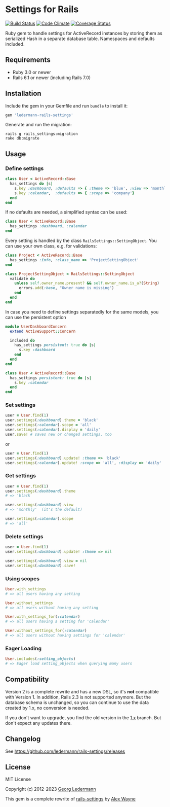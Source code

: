 # Settings for Rails

[![Build Status](https://github.com/ledermann/rails-settings/actions/workflows/main.yml/badge.svg)](https://github.com/ledermann/rails-settings/actions)
[![Code Climate](https://codeclimate.com/github/ledermann/rails-settings.svg)](https://codeclimate.com/github/ledermann/rails-settings)
[![Coverage Status](https://coveralls.io/repos/ledermann/rails-settings/badge.svg?branch=master)](https://coveralls.io/r/ledermann/rails-settings?branch=master)

Ruby gem to handle settings for ActiveRecord instances by storing them as serialized Hash in a separate database table. Namespaces and defaults included.

## Requirements

- Ruby 3.0 or newer
- Rails 6.1 or newer (including Rails 7.0)

## Installation

Include the gem in your Gemfile and run `bundle` to install it:

```ruby
gem 'ledermann-rails-settings'
```

Generate and run the migration:

```shell
rails g rails_settings:migration
rake db:migrate
```

## Usage

### Define settings

```ruby
class User < ActiveRecord::Base
  has_settings do |s|
    s.key :dashboard, :defaults => { :theme => 'blue', :view => 'monthly', :filter => false }
    s.key :calendar,  :defaults => { :scope => 'company'}
  end
end
```

If no defaults are needed, a simplified syntax can be used:

```ruby
class User < ActiveRecord::Base
  has_settings :dashboard, :calendar
end
```

Every setting is handled by the class `RailsSettings::SettingObject`. You can use your own class, e.g. for validations:

```ruby
class Project < ActiveRecord::Base
  has_settings :info, :class_name => 'ProjectSettingObject'
end

class ProjectSettingObject < RailsSettings::SettingObject
  validate do
    unless self.owner_name.present? && self.owner_name.is_a?(String)
      errors.add(:base, "Owner name is missing")
    end
  end
end
```

In case you need to define settings separatedly for the same models, you can use the persistent option

```ruby
module UserDashboardConcern
  extend ActiveSupport::Concern

  included do
    has_settings persistent: true do |s|
      s.key :dashboard
    end
  end
end

class User < ActiveRecord::Base
  has_settings persistent: true do |s|
    s.key :calendar
  end
end
```

### Set settings

```ruby
user = User.find(1)
user.settings(:dashboard).theme = 'black'
user.settings(:calendar).scope = 'all'
user.settings(:calendar).display = 'daily'
user.save! # saves new or changed settings, too
```

or

```ruby
user = User.find(1)
user.settings(:dashboard).update! :theme => 'black'
user.settings(:calendar).update! :scope => 'all', :display => 'daily'
```

### Get settings

```ruby
user = User.find(1)
user.settings(:dashboard).theme
# => 'black

user.settings(:dashboard).view
# => 'monthly'  (it's the default)

user.settings(:calendar).scope
# => 'all'
```

### Delete settings

```ruby
user = User.find(1)
user.settings(:dashboard).update! :theme => nil

user.settings(:dashboard).view = nil
user.settings(:dashboard).save!
```

### Using scopes

```ruby
User.with_settings
# => all users having any setting

User.without_settings
# => all users without having any setting

User.with_settings_for(:calendar)
# => all users having a setting for 'calendar'

User.without_settings_for(:calendar)
# => all users without having settings for 'calendar'
```

### Eager Loading

```ruby
User.includes(:setting_objects)
# => Eager load setting_objects when querying many users
```

## Compatibility

Version 2 is a complete rewrite and has a new DSL, so it's **not** compatible with Version 1. In addition, Rails 2.3 is not supported anymore. But the database schema is unchanged, so you can continue to use the data created by 1.x, no conversion is needed.

If you don't want to upgrade, you find the old version in the [1.x](https://github.com/ledermann/rails-settings/commits/1.x) branch. But don't expect any updates there.

## Changelog

See https://github.com/ledermann/rails-settings/releases

## License

MIT License

Copyright (c) 2012-2023 [Georg Ledermann](https://ledermann.dev)

This gem is a complete rewrite of [rails-settings](https://github.com/Squeegy/rails-settings) by [Alex Wayne](https://github.com/Squeegy)
